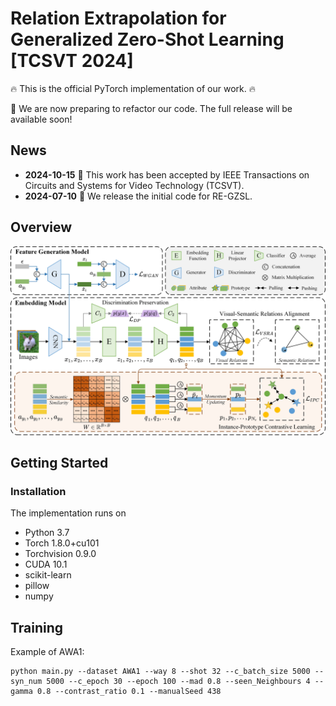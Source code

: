 # **Relation Extrapolation for Generalized Zero-Shot Learning [TCSVT 2024]**

:fire: This is the official PyTorch implementation of our work. :fire:

:panda_face: We are now preparing to refactor our code. The full release will be available soon!

## News
* **2024-10-15** :loudspeaker: This work has been accepted by IEEE Transactions on Circuits and Systems for Video Technology (TCSVT).
* **2024-07-10** :rocket: We release the initial code for RE-GZSL.

## Overview
![framework](doc/framework.jpg)

## Getting Started

### Installation

The implementation runs on
- Python 3.7
- Torch 1.8.0+cu101
- Torchvision 0.9.0
- CUDA 10.1
- scikit-learn
- pillow
- numpy

## Training
Example of AWA1:
```
python main.py --dataset AWA1 --way 8 --shot 32 --c_batch_size 5000 --syn_num 5000 --c_epoch 30 --epoch 100 --mad 0.8 --seen_Neighbours 4 --gamma 0.8 --contrast_ratio 0.1 --manualSeed 438
```

